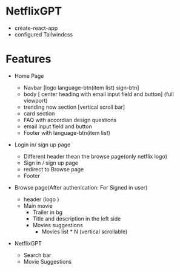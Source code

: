 # NetflixGPT
- create-react-app
- configured Tailwindcss

# Features

- Home Page
    - Navbar [logo   language-btn(item list) sign-btn] 
    - body [ center heading with email input field and button] (full viewport)
    - trending now section [vertical scroll bar]
    - card section
    - FAQ with accordian design questions
    - email input field and button
    - Footer with language-btn(item list)

- Login in/ sign up page
    - Different header thean the browse page(only netflix logo)
    - Sign in / sign up page
    - redirect to Browse page
    - Footer

- Browse page(After authenication: For Signed in user)
    - header (logo )
    - Main movie
        - Trailer in bg
        - Title and description in the left side
        - Movies suggestions
            - Movies list * N (vertical scrollable)

- NetflixGPT
    - Search bar
    - Movie Suggestions